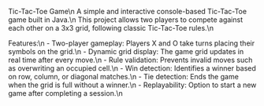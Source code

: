 Tic-Tac-Toe Game\n
A simple and interactive console-based Tic-Tac-Toe game built in Java.\n
This project allows two players to compete against each other on a 3x3 grid, following classic Tic-Tac-Toe rules.\n 

Features:\n
    - Two-player gameplay: Players X and O take turns placing their symbols on the grid.\n
    - Dynamic grid display: The game grid updates in real time after every move.\n
    - Rule validation: Prevents invalid moves such as overwriting an occupied cell.\n
    - Win detection: Identifies a winner based on row, column, or diagonal matches.\n
    - Tie detection: Ends the game when the grid is full without a winner.\n
    - Replayability: Option to start a new game after completing a session.\n

